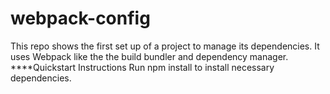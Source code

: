 # webpack-config
This repo shows the first set up of a project to manage its dependencies. It uses Webpack like the the build bundler and dependency manager. 
****Quickstart Instructions
Run npm install to install necessary dependencies.


